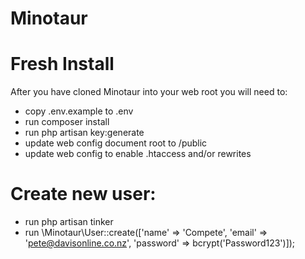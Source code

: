 ﻿# Minotaur

# Fresh Install
After you have cloned Minotaur into your web root you will need to:
- copy .env.example to .env
- run composer install
- run php artisan key:generate
- update web config document root to /public
- update web config to enable .htaccess and/or rewrites

# Create new user:
- run php artisan tinker
- run \Minotaur\User::create(['name' => 'Compete', 'email' => 'pete@davisonline.co.nz', 'password' => bcrypt('Password123')]);
